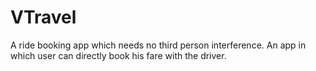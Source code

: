 # VTravel
A ride booking app which needs no third person interference. An app in which user can directly book his fare with the driver. 
